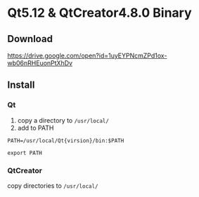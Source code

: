 # Qt5.12 & QtCreator4.8.0 Binary

## Download

https://drive.google.com/open?id=1uyEYPNcmZPd1ox-wb06nRHEuonPtXhDv

## Install

### Qt

1. copy a directory to `/usr/local/`
2. add to PATH

`PATH=/usr/local/Qt{virsion}/bin:$PATH`

`export PATH`

### QtCreator

copy directories to `/usr/local/`
